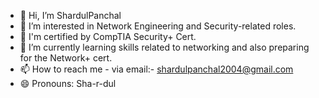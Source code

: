 - 👋 Hi, I’m ShardulPanchal
- 👀 I’m interested in Network Engineering and Security-related roles.
- 🚀 I'm certified by CompTIA Security+ Cert.
- 🌱 I’m currently learning skills related to networking and also preparing for the Network+ cert.
- 📫 How to reach me - via email:- shardulpanchal2004@gmail.com
- 😄 Pronouns: Sha-r-dul

<!---
ShardulPanchal24/ShardulPanchal24 is a ✨ special ✨ repository because its `README.md` (this file) appears on your GitHub profile.
You can click the Preview link to take a look at your changes.
--->
